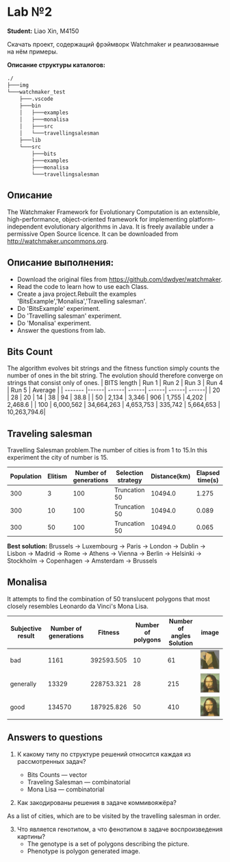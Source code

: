 # Lab №2
**Student:** Liao Xin, M4150 

Скачать проект, содержащий фрэймворк Watchmaker и реализованные на нём примеры.

**Описание структуры каталогов:**
```
./
├───img
└───watchmaker_test
    ├───.vscode
    ├───bin
    │   ├───examples
    │   ├───monalisa
    │   ├───src
    │   └───travellingsalesman
    ├───lib
    └───src
        ├───bits
        ├───examples
        ├───monalisa
        └───travellingsalesman
```

## Описание 
The Watchmaker Framework for Evolutionary Computation is an extensible, high-performance, object-oriented framework for implementing platform-independent evolutionary algorithms in Java. It is freely available under a permissive Open Source licence. It can be downloaded from http://watchmaker.uncommons.org.

## Описание выполнения:
- Download the original files from https://github.com/dwdyer/watchmaker.
- Read the code to learn how to use each Class.
- Create a java project.Rebuilt the examples 'BitsExample','Monalisa','Travelling salesman'.
- Do 'BitsExample' experiment.
- Do 'Travelling salesman' experiment.
- Do 'Monalisa' experiment.
- Answer the questions from lab.

## Bits Count
The algorithm evolves bit strings and the fitness function simply counts the number of ones in the bit string.  The evolution should therefore converge on strings that consist only of ones.
| BITS length | Run 1 | Run 2 | Run 3 | Run 4 | Run 5 | Average |
| ------- |------| ------| ------| ------| ------| ------|
| 20 | 28 |	20 | 14	| 38 | 94 | 38.8 |
| 50 | 2,134 | 3,346 | 906 | 1,755 | 4,202 | 2,468.6 |
| 100 | 6,000,562 | 34,664,263 | 4,653,753 | 335,742 | 5,664,653 | 10,263,794.6|

## Traveling salesman
Travelling Salesman problem.The number of cities is from 1 to 15.In this experiment the city of number is 15.

| Population | Elitism | Number of generations | Selection strategy | Distance(km) | Elapsed time(s) |
| ------- |------| ------| ------| ------| ------|
| 300 | 3 | 100 | Truncation 50 | 10494.0 | 1.275 |
| 300 | 10 | 100 | Truncation 50 | 10494.0 | 0.089 |
| 300 | 50 | 100 | Truncation 50 | 10494.0 | 0.065 |

**Best solution:**  Brussels -> Luxembourg -> Paris -> London -> Dublin -> Lisbon -> Madrid -> Rome -> Athens -> Vienna -> Berlin -> Helsinki -> Stockholm -> Copenhagen -> Amsterdam -> Brussels 
						
## Monalisa
It attempts to find the combination of 50 translucent polygons that most closely resembles Leonardo da Vinci's Mona Lisa.
 
| Subjective result | Number of generations | Fitness | Number of polygons |  Number of angles Solution | image |
| ------- |------| ------| ------| ------| ------|
| bad | 1161 | 392593.505 | 10 | 61 | ![bad_img](https://github.com/liaoxin-a/Evolutionary_Algorithm_ITMO_2023/blob/main/lab2/img/bad.JPG) |
| generally | 13329 | 228753.321 | 28 | 215 | ![generally_img](https://github.com/liaoxin-a/Evolutionary_Algorithm_ITMO_2023/blob/main/lab2/img/normal.jpg) |
| good | 134570	| 187925.826 | 50 | 410 |  ![good_img](https://github.com/liaoxin-a/Evolutionary_Algorithm_ITMO_2023/blob/main/lab2/img/good.JPG) |


## Answers to questions

1. К какому типу по структуре решений относится каждая из рассмотренных задач?
    - Bits Counts — vector
    - Traveling Salesman — combinatorial
    - Mona Lisa — combinatorial

2. Как закодированы решения в задаче коммивояжёра?

  As a list of cities, which are to be visited by the travelling salesman in order.

3. Что является генотипом, а что фенотипом в задаче воспроизведения картины?
    - The genotype is  a set of polygons describing the picture.
    - Phenotype is polygon generated image.


